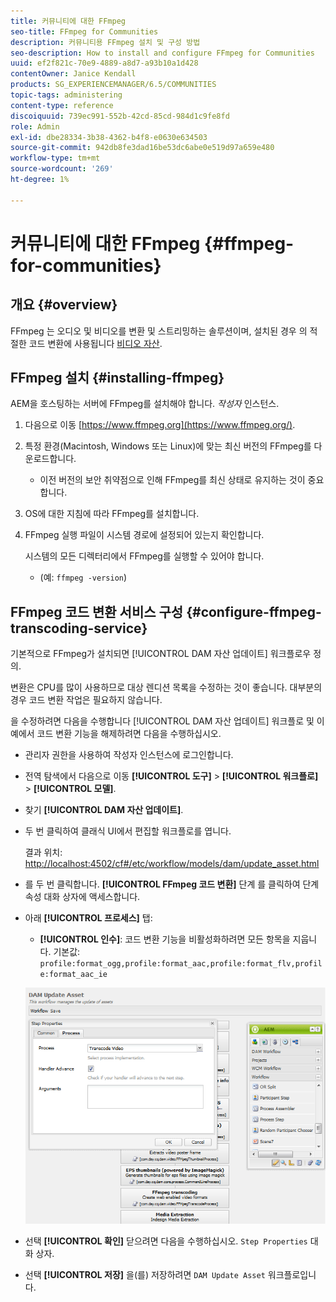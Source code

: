 ```yaml
---
title: 커뮤니티에 대한 FFmpeg
seo-title: FFmpeg for Communities
description: 커뮤니티용 FFmpeg 설치 및 구성 방법
seo-description: How to install and configure FFmpeg for Communities
uuid: ef2f821c-70e9-4889-a8d7-a93b10a1d428
contentOwner: Janice Kendall
products: SG_EXPERIENCEMANAGER/6.5/COMMUNITIES
topic-tags: administering
content-type: reference
discoiquuid: 739ec991-552b-42cd-85cd-984d1c9fe8fd
role: Admin
exl-id: dbe28334-3b38-4362-b4f8-e0630e634503
source-git-commit: 942db8fe3dad16be53dc6abe0e519d97a659e480
workflow-type: tm+mt
source-wordcount: '269'
ht-degree: 1%

---
```


# 커뮤니티에 대한 FFmpeg {#ffmpeg-for-communities}

## 개요 {#overview}

FFmpeg 는 오디오 및 비디오를 변환 및 스트리밍하는 솔루션이며, 설치된 경우 의 적절한 코드 변환에 사용됩니다 [비디오 자산](../../help/sites-authoring/default-components-foundation.md#video).

## FFmpeg 설치 {#installing-ffmpeg}

AEM을 호스팅하는 서버에 FFmpeg를 설치해야 합니다. *작성자* 인스턴스.

1. 다음으로 이동 [https://www.ffmpeg.org](https://www.ffmpeg.org/).
1. 특정 환경(Macintosh, Windows 또는 Linux)에 맞는 최신 버전의 FFmpeg를 다운로드합니다.

   * 이전 버전의 보안 취약점으로 인해 FFmpeg를 최신 상태로 유지하는 것이 중요합니다.

1. OS에 대한 지침에 따라 FFmpeg를 설치합니다.

1. FFmpeg 실행 파일이 시스템 경로에 설정되어 있는지 확인합니다.

   시스템의 모든 디렉터리에서 FFmpeg를 실행할 수 있어야 합니다.

   * (예: `ffmpeg -version`)

## FFmpeg 코드 변환 서비스 구성 {#configure-ffmpeg-transcoding-service}

기본적으로 FFmpeg가 설치되면 [!UICONTROL DAM 자산 업데이트] 워크플로우 정의.

변환은 CPU를 많이 사용하므로 대상 렌디션 목록을 수정하는 것이 좋습니다. 대부분의 경우 코드 변환 작업은 필요하지 않습니다.

을 수정하려면 다음을 수행합니다 [!UICONTROL DAM 자산 업데이트] 워크플로 및 이 예에서 코드 변환 기능을 해제하려면 다음을 수행하십시오.

* 관리자 권한을 사용하여 작성자 인스턴스에 로그인합니다.
* 전역 탐색에서 다음으로 이동 **[!UICONTROL 도구]** > **[!UICONTROL 워크플로]** > **[!UICONTROL 모델]**.
* 찾기 **[!UICONTROL DAM 자산 업데이트]**.
* 두 번 클릭하여 클래식 UI에서 편집할 워크플로를 엽니다.

   결과 위치: [http://localhost:4502/cf#/etc/workflow/models/dam/update_asset.html](http://localhost:4502/cf#/etc/workflow/models/dam/update_asset.html)

* 를 두 번 클릭합니다. **[!UICONTROL FFmpeg 코드 변환]** 단계 를 클릭하여 단계 속성 대화 상자에 액세스합니다.
* 아래 **[!UICONTROL 프로세스]** 탭:

   * **[!UICONTROL 인수]**: 코드 변환 기능을 비활성화하려면 모든 항목을 지웁니다. 기본값: `profile:format_ogg,profile:format_aac,profile:format_flv,profile:format_aac_ie`

   ![configure-ffmpeg](assets/configure-ffmpeg.png)

* 선택 **[!UICONTROL 확인]** 닫으려면 다음을 수행하십시오. `Step Properties` 대화 상자.

* 선택 **[!UICONTROL 저장]** 을(를) 저장하려면 `DAM Update Asset` 워크플로입니다.
